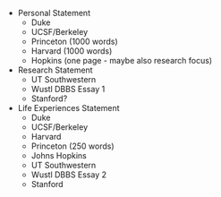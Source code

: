 - Personal Statement
	- Duke
	- UCSF/Berkeley
	- Princeton (1000 words)
	- Harvard (1000 words)
	- Hopkins (one page - maybe also research focus)
- Research Statement
	- UT Southwestern
	- Wustl DBBS Essay 1
	- Stanford?
- Life Experiences Statement
	- Duke
	- UCSF/Berkeley
	- Harvard
	- Princeton (250 words)
	- Johns Hopkins
	- UT Southwestern
	- Wustl DBBS Essay 2
	- Stanford